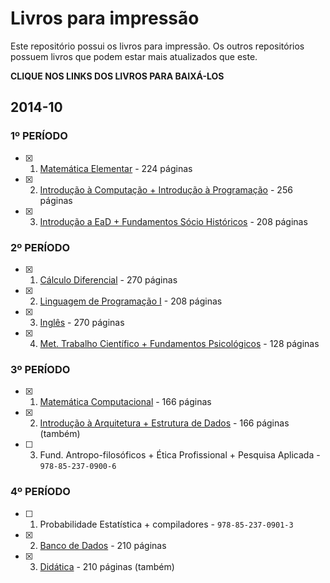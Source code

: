 Livros para impressão
=====================

Este repositório possui os livros para impressão. Os outros
repositórios possuem livros que podem estar mais atualizados
que este.

**CLIQUE NOS LINKS DOS LIVROS PARA BAIXÁ-LOS**

## 2014-10

### 1º PERÍODO
- [x] 1. [Matemática Elementar](https://github.com/edusantana/computacao-livros-impressao/releases/download/2014-10.2/computacao-periodo1-matematica-elementar-2014-10.pdf) - 224 páginas
- [x] 2. [Introdução à Computação + Introdução à Programação](https://github.com/edusantana/computacao-livros-impressao/releases/download/2014-10.2/computacao-periodo1-volume1-2014-10.pdf) - 256 páginas
- [x] 3. [Introdução a EaD + Fundamentos Sócio Históricos](https://github.com/edusantana/computacao-livros-impressao/releases/download/2014-10.7/computacao-periodo1-volume2-2014-10.pdf) - 208 páginas

### 2º PERÍODO
- [x] 1. [Cálculo Diferencial](https://github.com/edusantana/calculo-diferencial-e-integral-livro/releases/download/v1.2.1/calculo-diferencial-e-integral-livro-v1.2.1.pdf) - 270 páginas
- [x] 2. [Linguagem de Programação I](https://github.com/edusantana/linguagem-de-programacao-i-livro/releases/download/v1.0.1/linguagem-de-programacao-i-livro-v1.0.1.pdf) -  208 páginas
- [x] 3. [Inglês](https://github.com/edusantana/computacao-livros-impressao/releases/download/2014-10.2/computacao-periodo2-ingles-2014-10.pdf) - 270 páginas
- [x] 4. [Met. Trabalho Científico + Fundamentos Psicológicos](https://github.com/edusantana/computacao-livros-impressao/releases/download/2014-10.8/computacao-periodo2-volume1-2014-10.pdf) - 128 páginas

### 3º PERÍODO
- [x] 1. [Matemática Computacional](https://github.com/edusantana/matematica-computacional-livro/releases/download/v1.0.1/matematica-computacional-livro-v1.0.1.pdf) - 166 páginas
- [x] 2. [Introdução à Arquitetura + Estrutura de Dados](https://github.com/edusantana/computacao-livros-impressao/releases/download/2014-10.9/computacao-periodo3-volume1-2014-10.pdf) - 166 páginas (também)
- [ ] 3. Fund. Antropo-filosóficos + Ética Profissional  + Pesquisa  Aplicada - `978-85-237-0900-6`

### 4º PERÍODO
- [ ] 1. Probabilidade Estatística + compiladores - `978-85-237-0901-3`
- [x] 2. [Banco de Dados](https://github.com/edusantana/computacao-livros-impressao/releases/download/2014-10.2/computacao-periodo4-banco-de-dados-2014-10.pdf) - 210 páginas
- [x] 3. [Didática](https://www.dropbox.com/s/pkfxxd8xlbfhpyy/didatica-ufrpe-vol1-4.pdf?dl=0) - 210 páginas (também)

